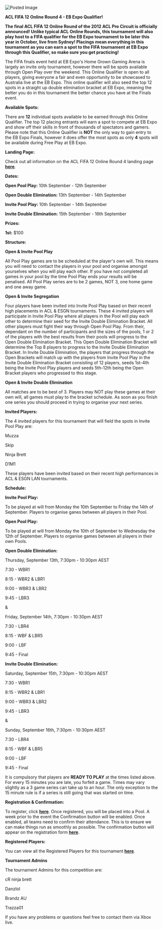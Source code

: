 ![Posted Image](http://i282.photobucket.com/albums/kk259/ilt12/ACLFIFA12OR4.png)





**ACL FIFA 12 Online Round 4 - EB Expo Qualifier!**





**The final ACL FIFA 12 Online Round of the 2012 ACL Pro Circuit is officially announced! Unlike typical ACL Online Rounds, this tournament will also play host to a FIFA qualifier for the EB Expo tournament to be later this year in October, live from Sydney! Placings mean everything in this tournament as you can earn a spot to the FIFA tournament at EB Expo through this Qualifier, so make sure you get practicing!**




The FIFA finals event held at EB Expo's Home Grown Gaming Arena is largely an invite only tournament, however there will be spots available through Open Play over the weekend. This Online Qualifier is open to all players, giving everyone a fair and even opportunity to be showcased to Australia live at the EB Expo. This online qualifier will also seed the top 12 spots in a straight up double elimination bracket at EB Expo, meaning the better you do in this tournament the better chance you have at the Finals event.






**Available Spots:**

There are 
**12** individual spots available to be earned through this Online Qualifier. The top 12 placing entrants will earn a spot to compete at EB Expo and show off their skills in front of thousands of spectators and gamers. Please note that this Online Qualifier is 
**NOT**
 the only way to gain entry to the EB Expo Finals, however it does offer the most spots as only 
**4** spots will be available during Free Play at EB Expo. 






**Landing Page:**


Check out all information on the ACL FIFA 12 Online Round 4 landing page 
**[here](http://www.aclpro.com.au/2012/events/fifa/acl-fifa12-or4-landing-page)**.






**Dates:**


**Open Pool Play:**
 10th September - 12th September



**Open Double Elimination:**
 13th September - 14th September



**Invite Pool Play:**
 10th September - 14th September



**Invite Double Elimination:**
 15th September - 16th September






**Prizes:**


**1st:**
 $100






**Structure:**


**Open & Invite Pool Play**


All Pool Play games are to be scheduled at the player's own will. This means you will need to contact the players in your pool and organise amongst yourselves when you will play each other. If you have not completed all games in your pool by the time Pool Play ends your results will be penalised. All Pool Play series are to be 2 games, NOT 3, one home game and one away game.






**Open & Invite Segregation**


Four players have been invited into Invite Pool Play based on their recent high placements in ACL & ESGN tournaments. These 4 invited players will participate in Invite Pool Play where all players in the Pool will play each other to determine their seed for the Invite Double Elimination Bracket. All other players must fight their way through Open Pool Play. From their, dependant on the number of participants and the sizes of the pools, 1 or 2 of the players with the best results from their pools will progress to the Open Double Elimination Bracket. This Open Double Elimination Bracket will determine the Top 8 players to progress to the Invite Double Elimination Bracket. In Invite Double Elimination, the players that progress through the Open Brackets will match up with the players from Invite Pool Play in the Invite Double Elimination Bracket consisting of 12 players, seeds 1st-4th being the Invite Pool Play players and seeds 5th-12th being the Open Bracket players who progressed to this stage. 






**Open & Invite Double Elimination**


All matches are to be best of 3. Players may NOT play these games at their own will, all games must play to the bracket schedule. As soon as you finish one series you should proceed in trying to organise your next series.






**Invited Players:**

The 4 invited players for this tournament that will field the spots in Invite Pool Play are:


Muzza


Skip


Ninja Brett


D1M1


These players have been invited based on their recent high performances in ACL & ESGN LAN tournaments.






**Schedule:**


**Invite Pool Play:**


To be played at will from Monday the 10th September to Friday the 14th of September. Players to organise ganes between all players in their Pool.






**Open Pool Play:**


To be played at will from Monday the 10th of September to Wednesday the 12th of September. Players to organise games between all players in their own Pools.






**Open Double Elimination:**


Thursday, September 13th, 7:30pm - 10:30pm AEST


7:30 - WBR1


8:15 - WBR2 & LBR1


9:00 - WBR3 & LBR2


9:45 - LBR3





&





Friday, September 14th, 7:30pm - 10:30pm AEST 


7:30 - LBR4


8:15 - WBF & LBR5


9:00 - LBF


9:45 - Final






**Invite Double Elimination:**


Saturday, September 15th, 7:30pm - 10:30pm AEST


7:30 - WBR1


8:15 - WBR2 & LBR1


9:00 - WBR3 & LBR2


9:45 - LBR3





&





Sunday, September 16th, 7:30pm - 10:30pm AEST 


7:30 - LBR4


8:15 - WBF & LBR5


9:00 - LBF


9:45 - Final





It is compulsory that players are 
**READY TO PLAY**
 at the times listed above. For every 15 minutes you are late, you forfeit a game. Times may vary slightly as a 3 game series can take up to an hour. The only exception to the 15 minute rule is if a series is still going that was started on time.






**Registration & Confirmation:**

To register, click 
[**here**](http://registration.aclpro.com.au/?e=96). Once registered, you will be placed into a Pool. A week prior to the event the Confirmation button will be enabled. Once enabled, all teams need to confirm their attendance. This is to ensure we can make things run as smoothly as possible. The confirmation button will appear on the registration form 
[**here**](http://registration.aclpro.com.au/?e=96).






**Registered Players:**

You can view all the Registered Players for this tournament 
**[here](http://www.aclpro.com.au/2012/events/fifa/acl-fifa12-or4-rego)**.






**Tournament Admins**

The tournament Admins for this competition are:


cR ninja brett


Danzlol


Brandz AU


Trazza01


If you have any problems or questions feel free to contact them via Xbox live.